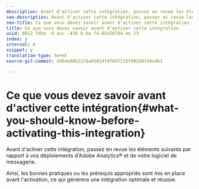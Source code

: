 ```yaml
---
description: Avant d'activer cette intégration, passez en revue les éléments suivants par rapport à vos déploiements d'Adobe Analytics® et de votre logiciel de messagerie.
seo-description: Avant d'activer cette intégration, passez en revue les éléments suivants par rapport à vos déploiements d'Adobe Analytics® et de votre logiciel de messagerie.
seo-title: Ce que vous devez savoir avant d'activer cette intégration
title: Ce que vous devez savoir avant d'activer cette intégration
uuid: 8812 fdbe -0 acc -436 b-be 74-85420784 ee 23
index: y
internal: n
snippet: y
translation-type: tm+mt
source-git-commit: e96de98b3176a05654fdf697210f992b0fd4adb1

---
```



# Ce que vous devez savoir avant d'activer cette intégration{#what-you-should-know-before-activating-this-integration}

Avant d'activer cette intégration, passez en revue les éléments suivants par rapport à vos déploiements d'Adobe Analytics® et de votre logiciel de messagerie.

Ainsi, les bonnes pratiques ou les prérequis appropriés sont mis en place avant l'activation, ce qui générera une intégration optimale et réussie.
